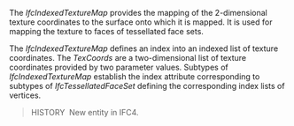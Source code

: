 The _IfcIndexedTextureMap_ provides the mapping of the 2-dimensional texture coordinates to the surface onto which it is mapped. It is used for mapping the texture to faces of tessellated face sets.

The _IfcIndexedTextureMap_ defines an index into an indexed list of texture coordinates. The _TexCoords_ are a two-dimensional list of texture coordinates provided by two parameter values. Subtypes of _IfcIndexedTextureMap_ establish the index attribute corresponding to subtypes of _IfcTessellatedFaceSet_ defining the corresponding index lists of vertices.

> HISTORY&nbsp; New entity in IFC4.
